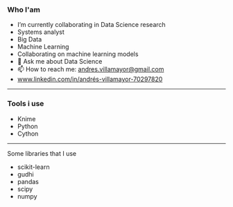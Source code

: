 

### Who I'am ###
- I’m currently collaborating in Data Science research
- Systems analyst
- Big Data
- Machine Learning
- Collaborating on machine learning models
- 💬 Ask me about Data Science 
- 📫 How to reach me: andres.villamayor@gmail.com
- www.linkedin.com/in/andrés-villamayor-70297820
***
### Tools i use ###
- Knime
- Python
- Cython
***
Some libraries that I use 
- scikit-learn 
- gudhi 
- pandas 
- scipy 
- numpy 
